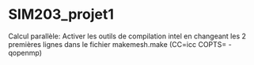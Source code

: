 # SIM203_projet1

Calcul parallèle:
Activer les outils de compilation intel en changeant les 2 premières lignes dans le fichier makemesh.make (CC=icc
COPTS= -qopenmp) 
